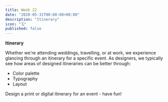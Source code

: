 ```yaml
---
title: Week 22
date: "2020-05-31T00:00:00+00:00"
description: "Itinerary"
icon: "🗓"
published: false
---
```


**Itinerary**

Whether we're attending weddings, travelling, or at work, we experience glancing through an itinerary for a specific event. As designers, we typically see how areas of designed itineraries can be better through:

- Color palette
- Typography
- Layout

Design a print or digital itinerary for an event - have fun!